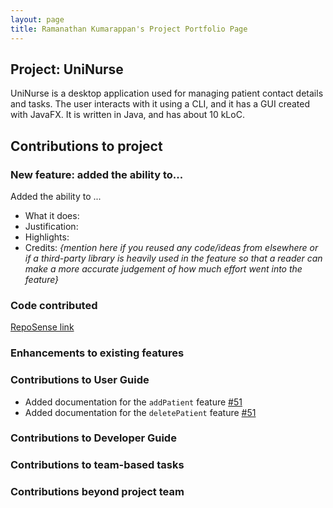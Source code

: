 ```yaml
---
layout: page
title: Ramanathan Kumarappan's Project Portfolio Page
---
```


## Project: UniNurse

UniNurse is a desktop application used for managing patient contact details and tasks. The user interacts with it using
a CLI, and it has a GUI created with JavaFX. It is written in Java, and has about 10 kLoC.

## Contributions to project

### New feature: added the ability to...

Added the ability to ...
* What it does:
* Justification:
* Highlights:
* Credits: *{mention here if you reused any code/ideas from elsewhere or if a third-party library is heavily used in the feature so that a reader can make a more accurate judgement of how much effort went into the feature}*

### Code contributed
[RepoSense link](https://nus-cs2103-ay2223s1.github.io/tp-dashboard/?search=ramanathan0908&breakdown=true)

### Enhancements to existing features

### Contributions to User Guide
* Added documentation for the `addPatient` feature [\#51]()
* Added documentation for the `deletePatient` feature [\#51]()

### Contributions to Developer Guide

### Contributions to team-based tasks

### Contributions beyond project team